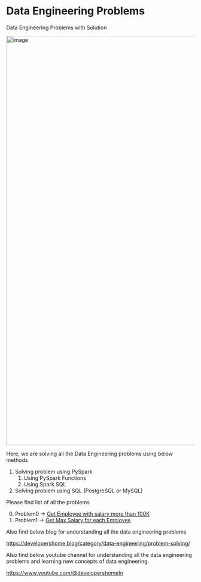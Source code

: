 # Data Engineering Problems
Data Engineering Problems with Solution

<img width="1096" alt="image" src="https://user-images.githubusercontent.com/118063572/216761681-71ade161-a7a5-42c7-9c61-037a0d65c247.png">

Here, we are solving all the Data Engineering problems using below methods
1. Solving problem using PySpark
    1. Using PySpark Functions 
    2. Using Spark SQL 
2. Solving problem using SQL (PostgreSQL or MySQL)

Please find list of all the problems 

0. Problem0 -> [Get Employee with salary more than 100K](Problem%200/README.md)
1. Problem1 -> [Get Max Salary for each Employee](Problem%201/README.md)


Also find below blog for understanding all the data engineering problems 

https://developershome.blog/category/data-engineering/problem-solving/

Also find below youtube channel for understanding all the data engineering problems and learning new concepts of data engineering.

https://www.youtube.com/@developershomeIn
